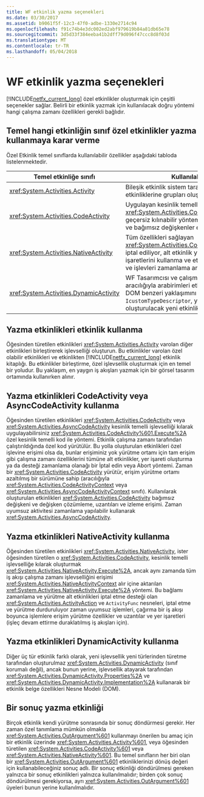 ```yaml
---
title: WF etkinlik yazma seçenekleri
ms.date: 03/30/2017
ms.assetid: b9061f5f-12c3-47f0-adbe-1330e2714c94
ms.openlocfilehash: f91c74b4e3dc002ed2abf979619b84a81db65e78
ms.sourcegitcommit: 3d5d33f384eeba41b2dff79d096f47ccc8d8f03d
ms.translationtype: MT
ms.contentlocale: tr-TR
ms.lasthandoff: 05/04/2018
---
```

# <a name="activity-authoring-options-in-wf"></a>WF etkinlik yazma seçenekleri
[!INCLUDE[netfx_current_long](../../../includes/netfx-current-long-md.md)] özel etkinlikler oluşturmak için çeşitli seçenekler sağlar. Belirli bir etkinlik yazmak için kullanılacak doğru yöntemi hangi çalışma zamanı özellikleri gerekli bağlıdır.  
  
## <a name="deciding-which-base-activity-class-to-use-for-authoring-custom-activities"></a>Temel hangi etkinliğin sınıf özel etkinlikler yazma kullanmaya karar verme  
 Özel Etkinlik temel sınıflarda kullanılabilir özellikler aşağıdaki tabloda listelenmektedir.  
  
|Temel etkinliğe sınıfı|Kullanılabilir özellikler|  
|-------------------------|------------------------|  
|<xref:System.Activities.Activity>|Bileşik etkinlik sistem tarafından sağlanan ve özel etkinliklerine grupları oluşturur.|  
|<xref:System.Activities.CodeActivity>|Uygulayan kesinlik temelli işlevselliği sağlayarak bir <xref:System.Activities.CodeActivity%601.Execute%2A> geçersiz kılınabilir yöntemi. Ayrıca izleme, değişkenleri ve bağımsız değişkenler erişim sağlar...|  
|<xref:System.Activities.NativeActivity>|Tüm özellikleri sağlayan <xref:System.Activities.CodeActivity>, Etkinlik yürütme iptal ediliyor, alt etkinlik yürütme iptal ediliyor, yer işaretlerini kullanma ve etkinliklerini, etkinlik eylemleri ve işlevleri zamanlama artı.|  
|<xref:System.Activities.DynamicActivity>|WF Tasarımcısı ve çalışma zamanı makineler aracılığıyla arabirimleri etkinlikleri oluşturmak için bir DOM benzeri yaklaşımını sunar <!--zz <xref:System.ComponentModel.IcustomTypeDescriptor>--> `IcustomTypeDescriptor`, yeni türleri tanımlamadan oluşturulacak yeni etkinlikler izin verme.|  
  
## <a name="authoring-activities-using-activity"></a>Yazma etkinlikleri etkinlik kullanma  
 Öğesinden türetilen etkinlikleri <xref:System.Activities.Activity> varolan diğer etkinlikleri birleştirerek işlevselliği oluşturun. Bu etkinlikler varolan özel olabilir etkinlikleri ve etkinlikten [!INCLUDE[netfx_current_long](../../../includes/netfx-current-long-md.md)] etkinlik kitaplığı. Bu etkinlikler birleştirme, özel işlevsellik oluşturmak için en temel bir yoludur. Bu yaklaşım, en yaygın iş akışları yazmak için bir görsel tasarım ortamında kullanırken alınır.  
  
## <a name="authoring-activities-using-codeactivity-or-asynccodeactivity"></a>Yazma etkinlikleri CodeActivity veya AsyncCodeActivity kullanma  
 Öğesinden türetilen etkinlikleri <xref:System.Activities.CodeActivity> veya <xref:System.Activities.AsyncCodeActivity> kesinlik temelli işlevselliği kılarak uygulayabilirsiniz <xref:System.Activities.CodeActivity%601.Execute%2A> özel kesinlik temelli kod ile yöntemi. Etkinlik çalışma zamanı tarafından çalıştırıldığında özel kod yürütülür. Bu yolla oluşturulan etkinlikleri özel işlevine erişimi olsa da, bunlar erişiminiz yok yürütme ortamı için tam erişim gibi çalışma zamanı özelliklerini tümüne alt etkinlikler, yer işareti oluşturma ya da desteği zamanlama olanağı bir İptal edin veya Abort yöntemi. Zaman bir <xref:System.Activities.CodeActivity> yürütür, erişim yürütme ortamı azaltılmış bir sürümüne sahip (aracılığıyla <xref:System.Activities.CodeActivityContext> veya <xref:System.Activities.AsyncCodeActivityContext> sınıfı). Kullanılarak oluşturulan etkinlikleri <xref:System.Activities.CodeActivity> bağımsız değişkeni ve değişken çözümleme, uzantıları ve izleme erişimi. Zaman uyumsuz aktivitesi zamanlama yapılabilir kullanarak <xref:System.Activities.AsyncCodeActivity>.  
  
## <a name="authoring-activities-using-nativeactivity"></a>Yazma etkinlikleri NativeActivity kullanma  
 Öğesinden türetilen etkinlikleri <xref:System.Activities.NativeActivity>, ister öğesinden türetilen o <xref:System.Activities.CodeActivity>, kesinlik temelli işlevselliğe kılarak oluşturmak <xref:System.Activities.NativeActivity.Execute%2A>, ancak aynı zamanda tüm iş akışı çalışma zamanı işlevselliğini erişimi <xref:System.Activities.NativeActivityContext> alır içine aktarılan <xref:System.Activities.NativeActivity.Execute%2A> yöntemi. Bu bağlamı zamanlama ve yürütme alt etkinlikleri iptal etme desteği olan <xref:System.Activities.ActivityAction> ve <!--zz <xref:System.Activities.ActivityFunc>--> `ActivityFunc` nesneleri, iptal etme ve yürütme durduruluyor zaman uyumsuz işlemleri, çağırma bir iş akışı boyunca işlemlere erişim yürütme özellikler ve uzantılar ve yer işaretleri (işleç devam ettirme duraklatılmış iş akışları için).  
  
## <a name="authoring-activities-using-dynamicactivity"></a>Yazma etkinlikleri DynamicActivity kullanma  
 Diğer üç tür etkinlik farklı olarak, yeni işlevsellik yeni türlerinden türetme tarafından oluşturulmaz <xref:System.Activities.DynamicActivity> (sınıf korumalı değil), ancak bunun yerine, işlevsellik atayarak tarafından <xref:System.Activities.DynamicActivity.Properties%2A> ve <xref:System.Activities.DynamicActivity.Implementation%2A> kullanarak bir etkinlik belge özellikleri Nesne Modeli (DOM).  
  
## <a name="authoring-activities-that-return-a-result"></a>Bir sonuç yazma etkinliği  
 Birçok etkinlik kendi yürütme sonrasında bir sonuç döndürmesi gerekir. Her zaman özel tanımlama mümkün olmakla <xref:System.Activities.OutArgument%601> kullanmayı önerilen bu amaç için bir etkinlik üzerinde <xref:System.Activities.Activity%601>, veya öğesinden türetilen <xref:System.Activities.CodeActivity%601> veya <xref:System.Activities.NativeActivity%601>. Bu temel sınıfların her biri olan bir <xref:System.Activities.OutArgument%601> etkinliklerinizi dönüş değeri için kullanabileceğiniz sonuç adlı. Bir sonuç etkinliği döndürülmesi gereken yalnızca bir sonuç etkinlikleri yalnızca kullanılmalıdır; birden çok sonuç döndürülmesi gerekiyorsa, ayrı <xref:System.Activities.OutArgument%601> üyeleri bunun yerine kullanılmalıdır.

